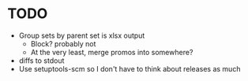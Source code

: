 # TODO

-   Group sets by parent set is xlsx output
    -   Block? probably not
    -   At the very least, merge promos into somewhere?
-   diffs to stdout
-   Use setuptools-scm so I don't have to think about releases as much
